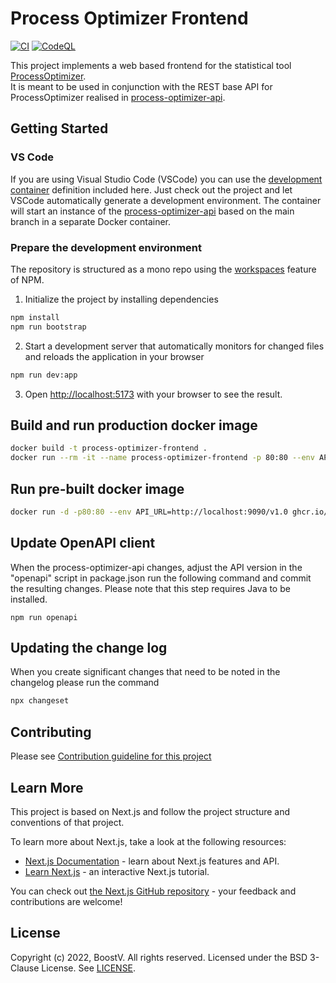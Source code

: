 # Process Optimizer Frontend

[![CI](https://github.com/BoostV/process-optimizer-frontend/actions/workflows/main.yml/badge.svg?branch=)](https://github.com/BoostV/process-optimizer-frontend/actions/workflows/main.yml)
[![CodeQL](https://github.com/BoostV/process-optimizer-frontend/actions/workflows/codeql-analysis.yml/badge.svg?branch=)](https://github.com/BoostV/process-optimizer-frontend/actions/workflows/codeql-analysis.yml)

This project implements a web based frontend for the statistical tool [ProcessOptimizer](https://github.com/novonordisk-research/ProcessOptimizer).  
It is meant to be used in conjunction with the REST base API for ProcessOptimizer realised in [process-optimizer-api](https://github.com/BoostV/process-optimizer-api).

## Getting Started

### VS Code

If you are using Visual Studio Code (VSCode) you can use the [development container](https://github.com/Microsoft/vscode-dev-containers) definition included here. Just check out the project and let VSCode automatically generate a development environment. The container will start an instance of the [process-optimizer-api](https://github.com/BoostV/process-optimizer-api) based on the main branch in a separate Docker container.

### Prepare the development environment

The repository is structured as a mono repo using the [workspaces](https://docs.npmjs.com/cli/v9/using-npm/workspaces) feature of NPM.

1. Initialize the project by installing dependencies

```bash
npm install
npm run bootstrap
```

2. Start a development server that automatically monitors for changed files and reloads the application in your browser

```bash
npm run dev:app
```

3. Open [http://localhost:5173](http://localhost:5173) with your browser to see the result.

## Build and run production docker image

```bash
docker build -t process-optimizer-frontend .
docker run --rm -it --name process-optimizer-frontend -p 80:80 --env API_URL=http://localhost:9090/v1.0 process-optimizer-frontend
```

## Run pre-built docker image

```bash
docker run -d -p80:80 --env API_URL=http://localhost:9090/v1.0 ghcr.io/boostv/process-optimizer-frontend:main
```

## Update OpenAPI client

When the process-optimizer-api changes, adjust the API version in the "openapi" script in package.json run the following command and commit the resulting changes. Please note that this step requires Java to be installed.

    npm run openapi

## Updating the change log

When you create significant changes that need to be noted in the changelog please run the command

```bash
npx changeset
```

## Contributing

Please see [Contribution guideline for this project](CONTRIBUTING.md)

## Learn More

This project is based on Next.js and follow the project structure and conventions of that project.

To learn more about Next.js, take a look at the following resources:

- [Next.js Documentation](https://nextjs.org/docs) - learn about Next.js features and API.
- [Learn Next.js](https://nextjs.org/learn) - an interactive Next.js tutorial.

You can check out [the Next.js GitHub repository](https://github.com/vercel/next.js/) - your feedback and contributions are welcome!

## License

Copyright (c) 2022, BoostV. All rights reserved.
Licensed under the BSD 3-Clause License. See [LICENSE](LICENSE.md).

